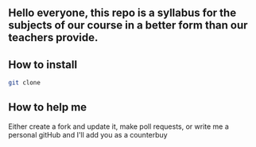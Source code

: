 ## Hello everyone, this repo is a syllabus for the subjects of our course in a better form than our teachers provide.

## How to install

```bash
git clone 
```

## How to help me

Either create a fork and update it, make poll requests, or write me a personal gitHub and I'll add you as a counterbuy